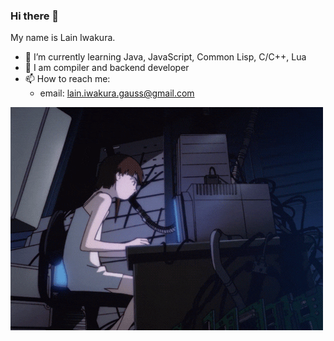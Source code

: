 ### Hi there 👋
My name is Lain Iwakura.
- 🌱 I’m currently learning Java, JavaScript, Common Lisp, C/C++, Lua
- 💬 I am compiler and backend developer
- 📫 How to reach me: 
  * email: lain.iwakura.gauss@gmail.com

![Lain](https://github.com/bohdan-sokolovskyi/bohdan-sokolovskyi/blob/master/Lain.gif)
